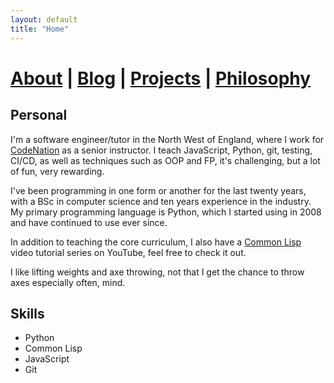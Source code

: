 ```yaml
---
layout: default
title: "Home"
---
```


# [About](about.markdown) | [Blog](blog.markdown) | [Projects](projects.markdown) | [Philosophy](philosophy.markdown)

## Personal

I'm a software engineer/tutor in the North West of England, where I work for [CodeNation](https://wearecodenation.com/) as a senior instructor. I teach JavaScript, Python, git, testing, CI/CD, as well as techniques such as OOP and FP, it's challenging, but a lot of fun, very rewarding.

I've been programming in one form or another for the last twenty years, with a BSc in computer science and ten years experience in the industry. My primary programming language is Python, which I started using in 2008 and have continued to use ever since.

In addition to teaching the core curriculum, I also have a [Common Lisp](https://www.youtube.com/channel/UC1J47RqBfY6VgLUZ5YSYkqw) video tutorial series on YouTube, feel free to check it out.

I like lifting weights and axe throwing, not that I get the chance to throw axes especially often, mind.

## Skills

- Python
- Common Lisp
- JavaScript
- Git
